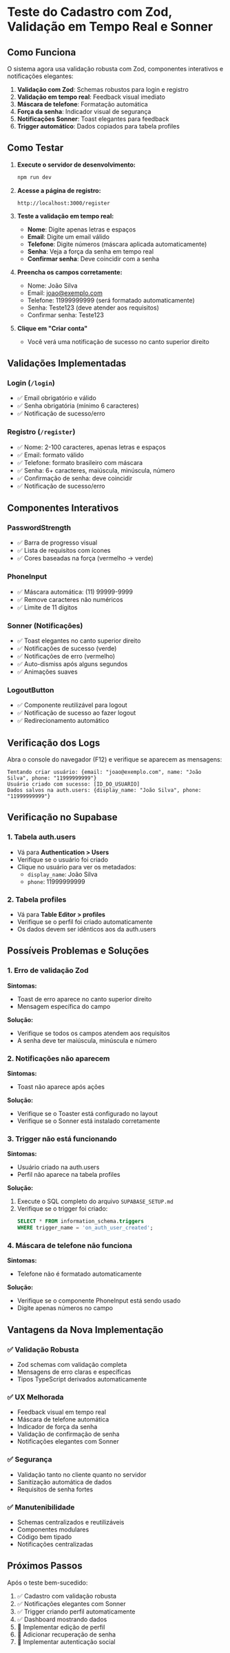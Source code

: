 # Teste do Cadastro com Zod, Validação em Tempo Real e Sonner

## Como Funciona

O sistema agora usa validação robusta com Zod, componentes interativos e notificações elegantes:

1. **Validação com Zod**: Schemas robustos para login e registro
2. **Validação em tempo real**: Feedback visual imediato
3. **Máscara de telefone**: Formatação automática
4. **Força da senha**: Indicador visual de segurança
5. **Notificações Sonner**: Toast elegantes para feedback
6. **Trigger automático**: Dados copiados para tabela profiles

## Como Testar

1. **Execute o servidor de desenvolvimento:**
   ```bash
   npm run dev
   ```

2. **Acesse a página de registro:**
   ```
   http://localhost:3000/register
   ```

3. **Teste a validação em tempo real:**
   - **Nome**: Digite apenas letras e espaços
   - **Email**: Digite um email válido
   - **Telefone**: Digite números (máscara aplicada automaticamente)
   - **Senha**: Veja a força da senha em tempo real
   - **Confirmar senha**: Deve coincidir com a senha

4. **Preencha os campos corretamente:**
   - Nome: João Silva
   - Email: joao@exemplo.com
   - Telefone: 11999999999 (será formatado automaticamente)
   - Senha: Teste123 (deve atender aos requisitos)
   - Confirmar senha: Teste123

5. **Clique em "Criar conta"**
   - Você verá uma notificação de sucesso no canto superior direito

## Validações Implementadas

### Login (`/login`)
- ✅ Email obrigatório e válido
- ✅ Senha obrigatória (mínimo 6 caracteres)
- ✅ Notificação de sucesso/erro

### Registro (`/register`)
- ✅ Nome: 2-100 caracteres, apenas letras e espaços
- ✅ Email: formato válido
- ✅ Telefone: formato brasileiro com máscara
- ✅ Senha: 6+ caracteres, maiúscula, minúscula, número
- ✅ Confirmação de senha: deve coincidir
- ✅ Notificação de sucesso/erro

## Componentes Interativos

### PasswordStrength
- ✅ Barra de progresso visual
- ✅ Lista de requisitos com ícones
- ✅ Cores baseadas na força (vermelho → verde)

### PhoneInput
- ✅ Máscara automática: (11) 99999-9999
- ✅ Remove caracteres não numéricos
- ✅ Limite de 11 dígitos

### Sonner (Notificações)
- ✅ Toast elegantes no canto superior direito
- ✅ Notificações de sucesso (verde)
- ✅ Notificações de erro (vermelho)
- ✅ Auto-dismiss após alguns segundos
- ✅ Animações suaves

### LogoutButton
- ✅ Componente reutilizável para logout
- ✅ Notificação de sucesso ao fazer logout
- ✅ Redirecionamento automático

## Verificação dos Logs

Abra o console do navegador (F12) e verifique se aparecem as mensagens:

```
Tentando criar usuário: {email: "joao@exemplo.com", name: "João Silva", phone: "11999999999"}
Usuário criado com sucesso: [ID_DO_USUARIO]
Dados salvos na auth.users: {display_name: "João Silva", phone: "11999999999"}
```

## Verificação no Supabase

### 1. Tabela auth.users
- Vá para **Authentication > Users**
- Verifique se o usuário foi criado
- Clique no usuário para ver os metadados:
  - `display_name`: João Silva
  - `phone`: 11999999999

### 2. Tabela profiles
- Vá para **Table Editor > profiles**
- Verifique se o perfil foi criado automaticamente
- Os dados devem ser idênticos aos da auth.users

## Possíveis Problemas e Soluções

### 1. Erro de validação Zod

**Sintomas:**
- Toast de erro aparece no canto superior direito
- Mensagem específica do campo

**Solução:**
- Verifique se todos os campos atendem aos requisitos
- A senha deve ter maiúscula, minúscula e número

### 2. Notificações não aparecem

**Sintomas:**
- Toast não aparece após ações

**Solução:**
- Verifique se o Toaster está configurado no layout
- Verifique se o Sonner está instalado corretamente

### 3. Trigger não está funcionando

**Sintomas:**
- Usuário criado na auth.users
- Perfil não aparece na tabela profiles

**Solução:**
1. Execute o SQL completo do arquivo `SUPABASE_SETUP.md`
2. Verifique se o trigger foi criado:
   ```sql
   SELECT * FROM information_schema.triggers 
   WHERE trigger_name = 'on_auth_user_created';
   ```

### 4. Máscara de telefone não funciona

**Sintomas:**
- Telefone não é formatado automaticamente

**Solução:**
- Verifique se o componente PhoneInput está sendo usado
- Digite apenas números no campo

## Vantagens da Nova Implementação

### ✅ Validação Robusta
- Zod schemas com validação completa
- Mensagens de erro claras e específicas
- Tipos TypeScript derivados automaticamente

### ✅ UX Melhorada
- Feedback visual em tempo real
- Máscara de telefone automática
- Indicador de força da senha
- Validação de confirmação de senha
- Notificações elegantes com Sonner

### ✅ Segurança
- Validação tanto no cliente quanto no servidor
- Sanitização automática de dados
- Requisitos de senha fortes

### ✅ Manutenibilidade
- Schemas centralizados e reutilizáveis
- Componentes modulares
- Código bem tipado
- Notificações centralizadas

## Próximos Passos

Após o teste bem-sucedido:

1. ✅ Cadastro com validação robusta
2. ✅ Notificações elegantes com Sonner
3. ✅ Trigger criando perfil automaticamente
4. ✅ Dashboard mostrando dados
5. 🔄 Implementar edição de perfil
6. 🔄 Adicionar recuperação de senha
7. 🔄 Implementar autenticação social 